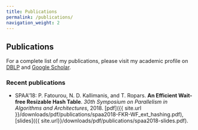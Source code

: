 ```yaml
---
title: Publications
permalink: /publications/
navigation_weight: 2
---
```


## Publications

For a complete list of my publications, please visit my academic profile on
[DBLP](http://dblp.uni-trier.de/pers/hd/r/Ropars:Thomas) and [Google Scholar](https://scholar.google.fr/citations?hl=fr&user=-APiwwkAAAAJ).


### Recent publications

- SPAA'18: P. Fatourou, N. D. Kallimanis, and T. Ropars. **An
Efficient Wait-free Resizable Hash Table**. *30th Symposium on
Parallelism in Algorithms and Architectures*, 2018. [pdf]({{ site.url
}}/downloads/pdf/publications/spaa2018-FKR-WF_ext_hashing.pdf),
[slides]({{ site.url}}/downloads/pdf/publications/spaa2018-slides.pdf).
